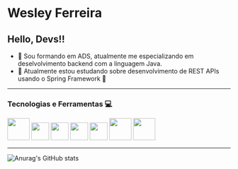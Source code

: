 # Wesley Ferreira
## Hello, Devs!!
- 🔭 Sou formando em ADS, atualmente me especializando em deselvolvimento backend  com a linguagem Java.
- 🌱 Atualmente estou  estudando sobre desenvolvimento de  REST APIs usando o Spring Framework  🍃

***
### Tecnologias e Ferramentas  💻

<div style="display: block;  style="margin-botom: 20px;">
<img src="https://cdn.jsdelivr.net/gh/devicons/devicon/icons/java/java-original-wordmark.svg"  width="50" height="50" /> 
<img src="https://cdn.jsdelivr.net/gh/devicons/devicon/icons/spring/spring-original.svg"  width="40" height="40"  />
<img src="https://cdn.jsdelivr.net/gh/devicons/devicon/icons/git/git-original.svg" width="40" heigth = "40" />
<img src="https://cdn.jsdelivr.net/gh/devicons/devicon/icons/postgresql/postgresql-original.svg"   width="40" height="40"/>
<img src="https://cdn.jsdelivr.net/gh/devicons/devicon/icons/mysql/mysql-original.svg" width="40" height="40" />
<img src="https://cdn.jsdelivr.net/gh/devicons/devicon/icons/docker/docker-original.svg"   width="50" height="50"/>
<img src="https://cdn.jsdelivr.net/gh/devicons/devicon/icons/mongodb/mongodb-original.svg"   width="50" height="50"/>        
 </div>

***
![Anurag's GitHub stats](https://github-readme-stats.vercel.app/api?username=wesleyfsousa01&show_icons=true&theme=chartreuse-dark)   
